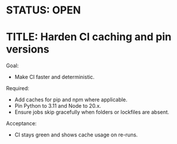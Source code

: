 # STATUS: OPEN
# TITLE: Harden CI caching and pin versions

Goal:
- Make CI faster and deterministic.

Required:
- Add caches for pip and npm where applicable.
- Pin Python to 3.11 and Node to 20.x.
- Ensure jobs skip gracefully when folders or lockfiles are absent.

Acceptance:
- CI stays green and shows cache usage on re-runs.
